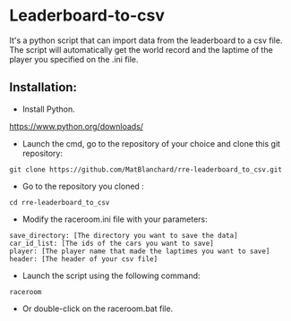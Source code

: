 # Leaderboard-to-csv
It's a python script that can import data from the leaderboard to a csv file.
The script will automatically get the world record and the laptime of the player you specified on the .ini file.
## Installation:
- Install Python.

https://www.python.org/downloads/
- Launch the cmd, go to the repository of your choice and clone this git repository:
```
git clone https://github.com/MatBlanchard/rre-leaderboard_to_csv.git
```
- Go to the repository you cloned :
```
cd rre-leaderboard_to_csv
```
- Modify the raceroom.ini file with your parameters:
```
save_directory: [The directory you want to save the data]
car_id_list: [The ids of the cars you want to save]
player: [The player name that made the laptimes you want to save]
header: [The header of your csv file]
```
- Launch the script using the following command:
```
raceroom
```
- Or double-click on the raceroom.bat file.
